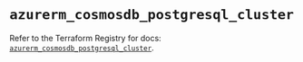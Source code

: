 # `azurerm_cosmosdb_postgresql_cluster`

Refer to the Terraform Registry for docs: [`azurerm_cosmosdb_postgresql_cluster`](https://registry.terraform.io/providers/hashicorp/azurerm/3.94.0/docs/resources/cosmosdb_postgresql_cluster).
